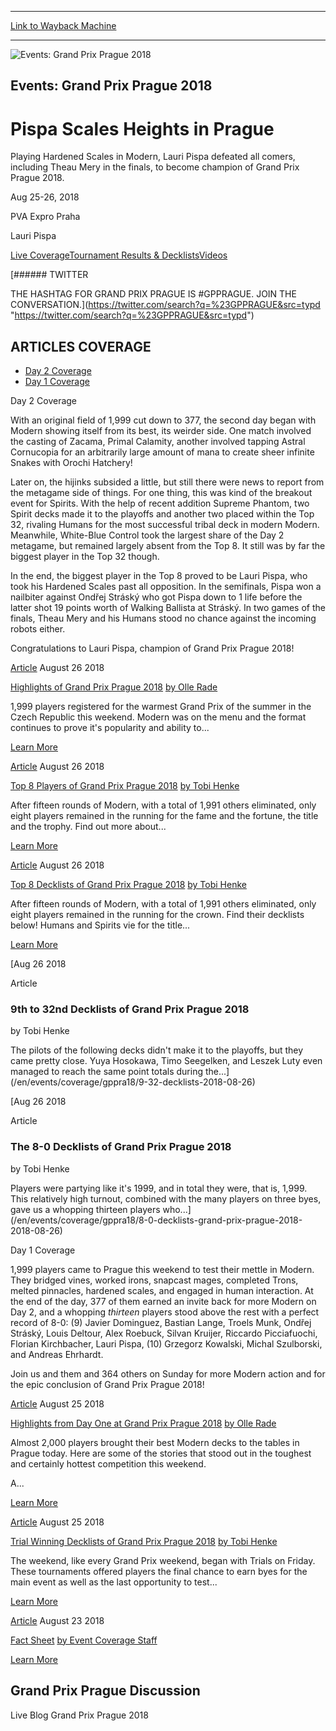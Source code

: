 
---
[Link to Wayback Machine](https://web.archive.org/web/20200118093129/https://magic.wizards.com/en/events/coverage/gppra18)

[_metadata_:generator]:- "Drupal 7 (http://drupal.org)"
[_metadata_:node]:- "1333366"
[_metadata_:source]:- "div-block-system-main"
[_metadata_:title]:- "Grand Prix Prague 2018"
[_metadata_:wayback_capture_timestamp]:- "2020-01-18 09:31:29"
[_metadata_:wayback_raw_url]:- "https://web.archive.org/web/20200118093129id_/https://magic.wizards.com/en/events/coverage/gppra18"
[_metadata_:wayback_url]:- "https://magic.wizards.com/en/events/coverage/gppra18"
---










![Events: Grand Prix Prague 2018](https://media.magic.wizards.com/gppra18_trophy.jpg)




Events: Grand Prix Prague 2018
------------------------------


Pispa Scales Heights in Prague
==============================




Playing Hardened Scales in Modern, Lauri Pispa defeated all comers, including Theau Mery in the finals, to become champion of Grand Prix Prague 2018.






Aug 25-26, 2018


PVA Expro Praha



Lauri Pispa













[Live Coverage](/en/events/coverage/gppra18)[Tournament Results & Decklists](/en/events/coverage/gppra18/tournament-results)[Videos](/en/events/coverage/gppra18/videos) 






[###### TWITTER


THE HASHTAG FOR GRAND PRIX PRAGUE IS #GPPRAGUE. JOIN THE CONVERSATION.](https://twitter.com/search?q=%23GPPRAGUE&src=typd "https://twitter.com/search?q=%23GPPRAGUE&src=typd")



ARTICLES COVERAGE
-----------------




* [Day 2 Coverage](#tabs-0)
* [Day 1 Coverage](#tabs-1)


Day 2 Coverage



With an original field of 1,999 cut down to 377, the second day began with Modern showing itself from its best, its weirder side. One match involved the casting of Zacama, Primal Calamity, another involved tapping Astral Cornucopia for an arbitrarily large amount of mana to create sheer infinite Snakes with Orochi Hatchery!


Later on, the hijinks subsided a little, but still there were news to report from the metagame side of things. For one thing, this was kind of the breakout event for Spirits. With the help of recent addition Supreme Phantom, two Spirit decks made it to the playoffs and another two placed within the Top 32, rivaling Humans for the most successful tribal deck in modern Modern. Meanwhile, White-Blue Control took the largest share of the Day 2 metagame, but remained largely absent from the Top 8. It still was by far the biggest player in the Top 32 though.


In the end, the biggest player in the Top 8 proved to be Lauri Pispa, who took his Hardened Scales past all opposition. In the semifinals, Pispa won a nailbiter against Ondřej Stráský who got Pispa down to 1 life before the latter shot 19 points worth of Walking Ballista at Stráský. In two games of the finals, Theau Mery and his Humans stood no chance against the incoming robots either.


Congratulations to Lauri Pispa, champion of Grand Prix Prague 2018!








[Article](/en/events/coverage/gppra18/top-stories-2018-08-26)
 August 26 2018 


[Highlights of Grand Prix Prague 2018](/en/events/coverage/gppra18/top-stories-2018-08-26)
[by Olle Rade](/en/events/coverage/gppra18/top-stories-2018-08-26)

1,999 players registered for the warmest Grand Prix of the summer in the Czech Republic this weekend. Modern was on the menu and the format continues to prove it's popularity and ability to...


[Learn More](/en/events/coverage/gppra18/top-stories-2018-08-26)










[Article](/en/events/coverage/gppra18/top-8-profiles-2018-08-26)
 August 26 2018 


[Top 8 Players of Grand Prix Prague 2018](/en/events/coverage/gppra18/top-8-profiles-2018-08-26)
[by Tobi Henke](/en/events/coverage/gppra18/top-8-profiles-2018-08-26)

After fifteen rounds of Modern, with a total of 1,991 others eliminated, only eight players remained in the running for the fame and the fortune, the title and the trophy. Find out more about...


[Learn More](/en/events/coverage/gppra18/top-8-profiles-2018-08-26)










[Article](/en/events/coverage/gppra18/top-8-decklists-2018-08-26)
 August 26 2018 


[Top 8 Decklists of Grand Prix Prague 2018](/en/events/coverage/gppra18/top-8-decklists-2018-08-26)
[by Tobi Henke](/en/events/coverage/gppra18/top-8-decklists-2018-08-26)

After fifteen rounds of Modern, with a total of 1,991 others eliminated, only eight players remained in the running for the crown. Find their decklists below! Humans and Spirits vie for the title...


[Learn More](/en/events/coverage/gppra18/top-8-decklists-2018-08-26)










[Aug
26
2018




Article



### 9th to 32nd Decklists of Grand Prix Prague 2018


by Tobi Henke




 The pilots of the following decks didn't make it to the playoffs, but they came pretty close. Yuya Hosokawa, Timo Seegelken, and Leszek Luty even managed to reach the same point totals during the...](/en/events/coverage/gppra18/9-32-decklists-2018-08-26)


[Aug
26
2018




Article



### The 8-0 Decklists of Grand Prix Prague 2018


by Tobi Henke




 Players were partying like it's 1999, and in total they were, that is, 1,999. This relatively high turnout, combined with the many players on three byes, gave us a whopping thirteen players who...](/en/events/coverage/gppra18/8-0-decklists-grand-prix-prague-2018-2018-08-26)





Day 1 Coverage



1,999 players came to Prague this weekend to test their mettle in Modern. They bridged vines, worked irons, snapcast mages, completed Trons, melted pinnacles, hardened scales, and engaged in human interaction. At the end of the day, 377 of them earned an invite back for more Modern on Day 2, and a whopping *thirteen* players stood above the rest with a perfect record of 8-0: (9) Javier Dominguez, Bastian Lange, Troels Munk, Ondřej Stráský, Louis Deltour, Alex Roebuck, Silvan Kruijer, Riccardo Picciafuochi, Florian Kirchbacher, Lauri Pispa, (10) Grzegorz Kowalski, Michal Szulborski, and Andreas Ehrhardt.


Join us and them and 364 others on Sunday for more Modern action and for the epic conclusion of Grand Prix Prague 2018!








[Article](/en/events/coverage/gppra18/day-1-highlights-2018-08-25)
 August 25 2018 


[Highlights from Day One at Grand Prix Prague 2018](/en/events/coverage/gppra18/day-1-highlights-2018-08-25)
[by Olle Rade](/en/events/coverage/gppra18/day-1-highlights-2018-08-25)

Almost 2,000 players brought their best Modern decks to the tables in Prague today. Here are some of the stories that stood out in the toughest and certainly hottest competition this weekend.

A...


[Learn More](/en/events/coverage/gppra18/day-1-highlights-2018-08-25)










[Article](/en/events/coverage/gppra18/trial-winning-decklists-grand-prix-prague-2018-2018-08-25)
 August 25 2018 


[Trial Winning Decklists of Grand Prix Prague 2018](/en/events/coverage/gppra18/trial-winning-decklists-grand-prix-prague-2018-2018-08-25)
[by Tobi Henke](/en/events/coverage/gppra18/trial-winning-decklists-grand-prix-prague-2018-2018-08-25)

The weekend, like every Grand Prix weekend, began with Trials on Friday. These tournaments offered players the final chance to earn byes for the main event as well as the last opportunity to test...


[Learn More](/en/events/coverage/gppra18/trial-winning-decklists-grand-prix-prague-2018-2018-08-25)










[Article](/en/events/coverage/gppra18/fact-sheet)
 August 23 2018 


[Fact Sheet](/en/events/coverage/gppra18/fact-sheet)
[by Event Coverage Staff](/en/events/coverage/gppra18/fact-sheet)


[Learn More](/en/events/coverage/gppra18/fact-sheet)















Grand Prix Prague Discussion
----------------------------


Live Blog Grand Prix Prague 2018
 








